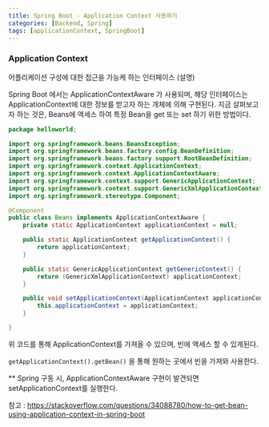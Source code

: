 ```yaml
---
title: Spring Boot - Application Context 사용하기
categories: [Backend, Spring]
tags: [applicationContext, SpringBoot]
---
```



### Application Context

어플리케이션 구성에 대한 접근을 가능케 하는 인터페이스 (설명)

Spring Boot 에서는 ApplicationContextAware 가 사용되며, 해당 인터페이스는 ApplicationContext에 대한 정보를 받고자 하는 개체에 의해 구현된다. 지금 살펴보고자 하는 것은, Beans에 액세스 하여 특정 Bean을 get 또는 set 하기 위한 방법이다.

```java
package helloworld;

import org.springframework.beans.BeansException;
import org.springframework.beans.factory.config.BeanDefinition;
import org.springframework.beans.factory.support.RootBeanDefinition;
import org.springframework.context.ApplicationContext;
import org.springframework.context.ApplicationContextAware;
import org.springframework.context.support.GenericApplicationContext;
import org.springframework.context.support.GenericXmlApplicationContext;
import org.springframework.stereotype.Component;

@Component
public class Beans implements ApplicationContextAware {
	private static ApplicationContext applicationContext = null;

	public static ApplicationContext getApplicationContext() {
		return applicationContext;
	}

	public static GenericApplicationContext getGenericContext() {
		return (GenericXmlApplicationContext) applicationContext;
	}

	public void setApplicationContext(ApplicationContext applicationContext) throws BeansException {
		this.applicationContext = applicationContext;
	}

}
```

위 코드를 통해 ApplicationContext를 가져올 수 있으며, 빈에 액세스 할 수 있게된다.

`getApplicationContext().getBean()` 을 통해 원하는 곳에서 빈을 가져와 사용한다.

\*\* Spring 구동 시, ApplicationContextAware 구현이 발견되면 setApplicationContext를 실행한다.

참고 : https://stackoverflow.com/questions/34088780/how-to-get-bean-using-application-context-in-spring-boot
